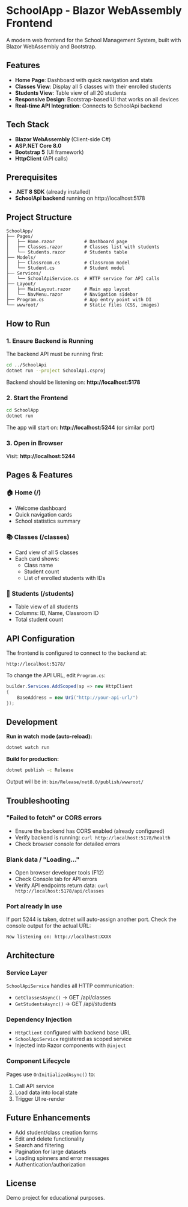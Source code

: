 # SchoolApp - Blazor WebAssembly Frontend

A modern web frontend for the School Management System, built with Blazor WebAssembly and Bootstrap.

## Features

- **Home Page**: Dashboard with quick navigation and stats
- **Classes View**: Display all 5 classes with their enrolled students
- **Students View**: Table view of all 20 students
- **Responsive Design**: Bootstrap-based UI that works on all devices
- **Real-time API Integration**: Connects to SchoolApi backend

## Tech Stack

- **Blazor WebAssembly** (Client-side C#)
- **ASP.NET Core 8.0**
- **Bootstrap 5** (UI framework)
- **HttpClient** (API calls)

## Prerequisites

- **.NET 8 SDK** (already installed)
- **SchoolApi backend** running on http://localhost:5178

## Project Structure

```
SchoolApp/
├── Pages/
│   ├── Home.razor           # Dashboard page
│   ├── Classes.razor        # Classes list with students
│   └── Students.razor       # Students table
├── Models/
│   ├── Classroom.cs         # Classroom model
│   └── Student.cs           # Student model
├── Services/
│   └── SchoolApiService.cs  # HTTP service for API calls
├── Layout/
│   ├── MainLayout.razor     # Main app layout
│   └── NavMenu.razor        # Navigation sidebar
├── Program.cs               # App entry point with DI
└── wwwroot/                 # Static files (CSS, images)
```

## How to Run

### 1. Ensure Backend is Running

The backend API must be running first:
```bash
cd ../SchoolApi
dotnet run --project SchoolApi.csproj
```

Backend should be listening on: **http://localhost:5178**

### 2. Start the Frontend

```bash
cd SchoolApp
dotnet run
```

The app will start on: **http://localhost:5244** (or similar port)

### 3. Open in Browser

Visit: **http://localhost:5244**

## Pages & Features

### 🏠 Home (/)
- Welcome dashboard
- Quick navigation cards
- School statistics summary

### 📚 Classes (/classes)
- Card view of all 5 classes
- Each card shows:
  - Class name
  - Student count
  - List of enrolled students with IDs

### 👥 Students (/students)
- Table view of all students
- Columns: ID, Name, Classroom ID
- Total student count

## API Configuration

The frontend is configured to connect to the backend at:
```
http://localhost:5178/
```

To change the API URL, edit `Program.cs`:
```csharp
builder.Services.AddScoped(sp => new HttpClient 
{ 
    BaseAddress = new Uri("http://your-api-url/") 
});
```

## Development

**Run in watch mode (auto-reload):**
```bash
dotnet watch run
```

**Build for production:**
```bash
dotnet publish -c Release
```

Output will be in: `bin/Release/net8.0/publish/wwwroot/`

## Troubleshooting

### "Failed to fetch" or CORS errors

- Ensure the backend has CORS enabled (already configured)
- Verify backend is running: `curl http://localhost:5178/health`
- Check browser console for detailed errors

### Blank data / "Loading..."

- Open browser developer tools (F12)
- Check Console tab for API errors
- Verify API endpoints return data: `curl http://localhost:5178/api/classes`

### Port already in use

If port 5244 is taken, dotnet will auto-assign another port.
Check the console output for the actual URL:
```
Now listening on: http://localhost:XXXX
```

## Architecture

### Service Layer
`SchoolApiService` handles all HTTP communication:
- `GetClassesAsync()` → GET /api/classes
- `GetStudentsAsync()` → GET /api/students

### Dependency Injection
- `HttpClient` configured with backend base URL
- `SchoolApiService` registered as scoped service
- Injected into Razor components with `@inject`

### Component Lifecycle
Pages use `OnInitializedAsync()` to:
1. Call API service
2. Load data into local state
3. Trigger UI re-render

## Future Enhancements

- Add student/class creation forms
- Edit and delete functionality
- Search and filtering
- Pagination for large datasets
- Loading spinners and error messages
- Authentication/authorization

## License

Demo project for educational purposes.
